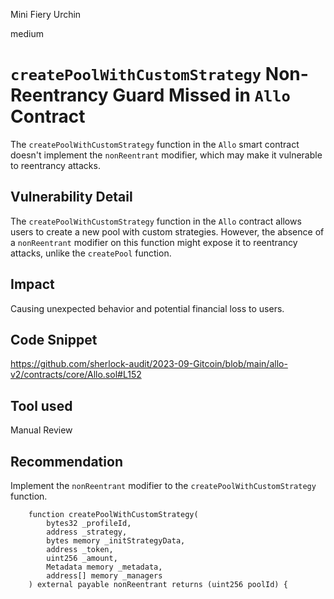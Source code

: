 Mini Fiery Urchin

medium

# `createPoolWithCustomStrategy` Non-Reentrancy Guard Missed in `Allo` Contract
The `createPoolWithCustomStrategy` function in the `Allo` smart contract doesn't implement the `nonReentrant` modifier, which may make it vulnerable to reentrancy attacks.

## Vulnerability Detail
The `createPoolWithCustomStrategy` function in the `Allo` contract allows users to create a new pool with custom strategies. However, the absence of a `nonReentrant` modifier on this function might expose it to reentrancy attacks, unlike the `createPool` function.

## Impact
Causing unexpected behavior and potential financial loss to users.

## Code Snippet
https://github.com/sherlock-audit/2023-09-Gitcoin/blob/main/allo-v2/contracts/core/Allo.sol#L152

## Tool used
Manual Review

## Recommendation
Implement the `nonReentrant` modifier to the `createPoolWithCustomStrategy` function.
```solidity
    function createPoolWithCustomStrategy(
        bytes32 _profileId,
        address _strategy,
        bytes memory _initStrategyData,
        address _token,
        uint256 _amount,
        Metadata memory _metadata,
        address[] memory _managers
    ) external payable nonReentrant returns (uint256 poolId) {
```